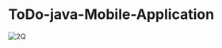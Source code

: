 # ToDo-java-Mobile-Application


![2Q](https://github.com/Bad-ri/ToDo-java-Mobile-Application/assets/74131474/40344e46-799c-44ce-be6e-8e17dfd2b14d)

